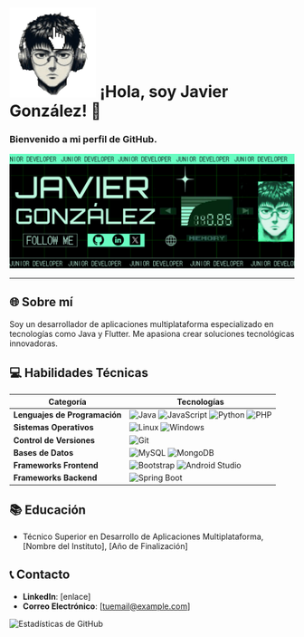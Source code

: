 # ![sprites](sprite2.png) ¡Hola, soy Javier González! 👋

### Bienvenido a mi perfil de GitHub. 
![banner](BANNER.png)

---

## 🌐 Sobre mí
Soy un desarrollador de aplicaciones multiplataforma especializado en tecnologías como Java y Flutter. Me apasiona crear soluciones tecnológicas innovadoras.

## 💻 Habilidades Técnicas

| Categoría               | Tecnologías                                                                                                                                                             |
|-------------------------|-------------------------------------------------------------------------------------------------------------------------------------------------------------------------|
| **Lenguajes de Programación** | ![Java](https://img.shields.io/badge/-Java-red?style=flat-square&logo=java) ![JavaScript](https://img.shields.io/badge/-JavaScript-F7DF1E?style=flat-square&logo=javascript) ![Python](https://img.shields.io/badge/-Python-3776AB?style=flat-square&logo=Python) ![PHP](https://img.shields.io/badge/-PHP-777BB4?style=flat-square&logo=php) |
| **Sistemas Operativos**      | ![Linux](https://img.shields.io/badge/-Linux-FCC624?style=flat-square&logo=linux) ![Windows](https://img.shields.io/badge/-Windows-0078D6?style=flat-square&logo=windows)                                                         |
| **Control de Versiones**     | ![Git](https://img.shields.io/badge/-Git-F05032?style=flat-square&logo=git)                                                                                                                         |
| **Bases de Datos**           | ![MySQL](https://img.shields.io/badge/-MySQL-4479A1?style=flat-square&logo=mysql) ![MongoDB](https://img.shields.io/badge/-MongoDB-47A248?style=flat-square&logo=mongodb)                                                       |
| **Frameworks Frontend**      | ![Bootstrap](https://img.shields.io/badge/-Bootstrap-7952B3?style=flat-square&logo=bootstrap) ![Android Studio](https://img.shields.io/badge/-Android_Studio-3DDC84?style=flat-square&logo=android-studio)                     |
| **Frameworks Backend**       | ![Spring Boot](https://img.shields.io/badge/-SpringBoot-6DB33F?style=flat-square&logo=spring-boot)                                                                      |

## 📚 Educación
- Técnico Superior en Desarrollo de Aplicaciones Multiplataforma, [Nombre del Instituto], [Año de Finalización]

## 📞 Contacto
- **LinkedIn**: [enlace]
- **Correo Electrónico**: [tuemail@example.com]

![Estadísticas de GitHub](https://github-readme-stats.vercel.app/api?username=gonzgimnzjavier&show_icons=true)
